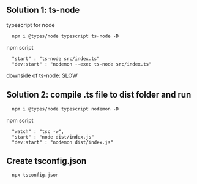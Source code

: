 
## Solution 1: ts-node

typescript for node
```
  npm i @types/node typescript ts-node -D
```

npm script
```
  "start" : "ts-node src/index.ts"
  "dev:start" : "nodemon --exec ts-node src/index.ts"
```
downside of ts-node: SLOW

## Solution 2: compile .ts file to dist folder and run
```
  npm i @types/node typescript nodemon -D
```

npm script
```
  "watch" : "tsc -w",
  "start" : "node dist/index.js"
  "dev:start" : "nodemon dist/index.js"
```


## Create tsconfig.json
```
  npx tsconfig.json
```
